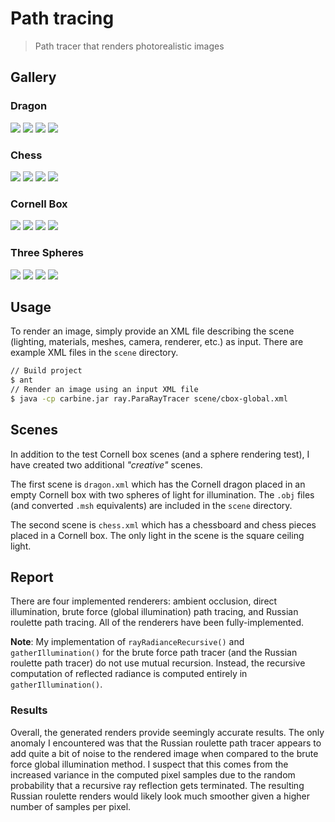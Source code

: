 # Path tracing
> Path tracer that renders photorealistic images

## Gallery

### Dragon

![](scene/dragon-ambient.png)
![](scene/dragon-direct.png)
![](scene/dragon-brute.png)
![](scene/dragon-rr.png)

### Chess

![](scene/chess-ambient.png)
![](scene/chess-direct.png)
![](scene/chess-brute.png)
![](scene/chess-rr.png)

### Cornell Box

![](scene/cbox-ambient.png)
![](scene/cbox-direct.png)
![](scene/cbox-brute.png)
![](scene/cbox-rr.png)

### Three Spheres

![](scene/three-spheres-ambient.png)
![](scene/three-spheres-direct.png)
![](scene/three-spheres-brute.png)
![](scene/three-spheres-rr.png)

## Usage

To render an image, simply provide an XML file describing the scene (lighting, materials, meshes, camera, renderer, etc.) as input. There are example XML files in the `scene` directory.

```sh
// Build project
$ ant
// Render an image using an input XML file
$ java -cp carbine.jar ray.ParaRayTracer scene/cbox-global.xml
```

## Scenes

In addition to the test Cornell box scenes (and a sphere rendering test), I have created two additional *"creative"* scenes.

The first scene is `dragon.xml` which has the Cornell dragon placed in an empty Cornell box with two spheres of light for illumination. The `.obj` files (and converted `.msh` equivalents) are included in the `scene` directory.

The second scene is `chess.xml` which has a chessboard and chess pieces placed in a Cornell box. The only light in the scene is the square ceiling light.

## Report

There are four implemented renderers: ambient occlusion, direct illumination, brute force (global illumination) path tracing, and Russian roulette path tracing. All of the renderers have been fully-implemented.

**Note**: My implementation of `rayRadianceRecursive()` and `gatherIllumination()` for the brute force path tracer (and the Russian roulette path tracer) do not use mutual recursion. Instead, the recursive computation of reflected radiance is computed entirely in `gatherIllumination()`.

### Results

Overall, the generated renders provide seemingly accurate results. The only anomaly I encountered was that the Russian roulette path tracer appears to add quite a bit of noise to the rendered image when compared to the brute force global illumination method. I suspect that this comes from the increased variance in the computed pixel samples due to the random probability that a recursive ray reflection gets terminated. The resulting Russian roulette renders would likely look much smoother given a higher number of samples per pixel.

